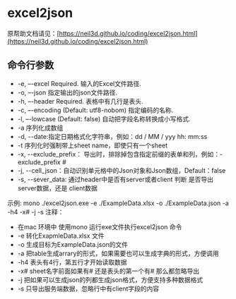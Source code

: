 # excel2json

原帮助文档请见：[https://neil3d.github.io/coding/excel2json.html](https://neil3d.github.io/coding/excel2json.html)

## 命令行参数

* -e, –-excel Required. 输入的Excel文件路径.
* -o, –-json 指定输出的json文件路径.
* -h, –-header Required. 表格中有几行是表头.
* -c, –-encoding (Default: utf8-nobom) 指定编码的名称.
* -l, –-lowcase (Default: false) 自动把字段名称转换成小写格式.
* -a 序列化成数组
* -d, --date:指定日期格式化字符串，例如：dd / MM / yyy hh: mm:ss
* -t 序列化时强制带上sheet name，即使只有一个sheet
* -x, --exclude_prefix： 导出时，排除掉包含指定前缀的表单和列，例如：-exclude_prefix #
* -j, --cell_json：自动识别单元格中的Json对象和Json数组，Default：false
* -s, --sever_data: 通过header中是否有server或者client 判断 是否导出server数据，还是 client数据

示例:
mono ./excel2json.exe -e ./ExampleData.xlsx -o ./ExampleData.json -a -h4 -x# -j -s
注释：
* 在mac 环境中 使用mono 运行exe文件执行excel2json 命令
* -e 转化ExapmleData.xlsx 文件
* -o 生成目标为ExampleData.json的文件
* -a 把table生成arrary的形式，如果需要也可以生成字典的形式，方便调用
* -h4 表头有4行，第五行才开始读取数据
* -x# sheet名字前面如果有# 还是表头的第一个有# 那么都忽略导出
* -j 把如果可以生成json的列都生成json格式，方便支持多种数据格式
* -s 只导出服务端数据，忽略行中有client字段的内容

    